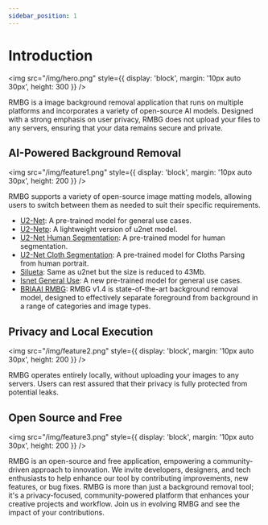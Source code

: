 ```yaml
---
sidebar_position: 1
---
```


# Introduction


<img
  src="/img/hero.png"
  style={{
    display: 'block',
    margin: '10px auto 30px',
    height: 300
  }}
/>

RMBG is a image background removal application that runs on multiple platforms and incorporates a variety of open-source AI models. Designed with a strong emphasis on user privacy, RMBG does not upload your files to any servers, ensuring that your data remains secure and private.

## AI-Powered Background Removal

<img
  src="/img/feature1.png"
  style={{
    display: 'block',
    margin: '10px auto 30px',
    height: 200
  }}
/>


RMBG supports a variety of open-source image matting models, allowing users to switch between them as needed to suit their specific requirements.

- [U2-Net](https://github.com/xuebinqin/U-2-Net): A pre-trained model for general use cases.
- [U2-Netp](https://github.com/xuebinqin/U-2-Net): A lightweight version of u2net model.
- [U2-Net Human Segmentation](https://github.com/xuebinqin/U-2-Net): A pre-trained model for human segmentation.
- [U2-Net Cloth Segmentation](https://github.com/levindabhi/cloth-segmentation): A pre-trained model for Cloths Parsing from human portrait.
- [Silueta](https://github.com/xuebinqin/U-2-Net/issues/295): Same as u2net but the size is reduced to 43Mb.
- [Isnet General Use](https://github.com/xuebinqin/DIS): A new pre-trained model for general use cases.
- [BRIAAI RMBG](https://huggingface.co/briaai/RMBG-1.4): RMBG v1.4 is state-of-the-art background removal model, designed to effectively separate foreground from background in a range of categories and image types.

## Privacy and Local Execution

<img
  src="/img/feature2.png"
  style={{
    display: 'block',
    margin: '10px auto 30px',
    height: 200
  }}
/>

RMBG operates entirely locally, without uploading your images to any servers. Users can rest assured that their privacy is fully protected from potential leaks.

## Open Source and Free

<img
  src="/img/feature3.png"
  style={{
    display: 'block',
    margin: '10px auto 30px',
    height: 200
  }}
/>

RMBG is an open-source and free application, empowering a community-driven approach to innovation. We invite developers, designers, and tech enthusiasts to help enhance our tool by contributing improvements, new features, or bug fixes. RMBG is more than just a background removal tool; it's a privacy-focused, community-powered platform that enhances your creative projects and workflow. Join us in evolving RMBG and see the impact of your contributions.

